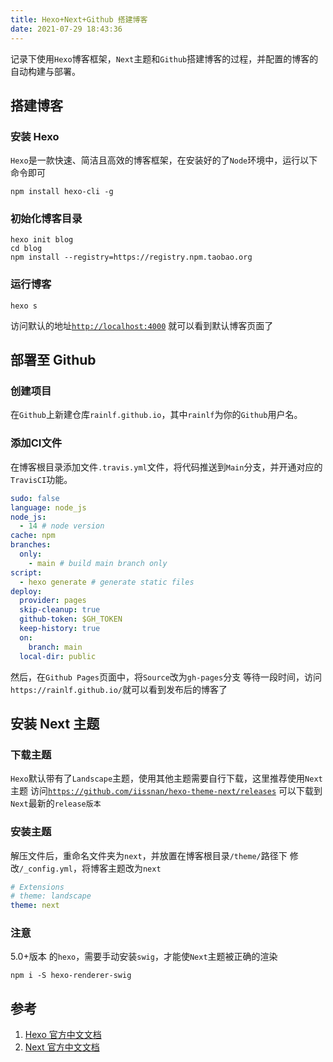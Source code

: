 ```yaml
---
title: Hexo+Next+Github 搭建博客
date: 2021-07-29 18:43:36
---
```




记录下使用`Hexo`博客框架，`Next`主题和`Github`搭建博客的过程，并配置的博客的自动构建与部署。
## 搭建博客

### 安装 Hexo

`Hexo`是一款快速、简洁且高效的博客框架，在安装好的了`Node`环境中，运行以下命令即可
```shell
npm install hexo-cli -g
```

### 初始化博客目录

```shell
hexo init blog
cd blog
npm install --registry=https://registry.npm.taobao.org
```

### 运行博客

```shell
hexo s
```

访问默认的地址[`http://localhost:4000`](http://localhost:4000) 就可以看到默认博客页面了


## 部署至 Github

### 创建项目

在`Github`上新建仓库`rainlf.github.io`，其中`rainlf`为你的`Github`用户名。

### 添加CI文件

在博客根目录添加文件`.travis.yml`文件，将代码推送到`Main`分支，并开通对应的`TravisCI`功能。

```yaml
sudo: false
language: node_js
node_js:
  - 14 # node version
cache: npm
branches:
  only:
    - main # build main branch only
script:
  - hexo generate # generate static files
deploy:
  provider: pages
  skip-cleanup: true
  github-token: $GH_TOKEN
  keep-history: true
  on:
    branch: main
  local-dir: public
```
然后，在`Github Pages`页面中，将`Source`改为`gh-pages`分支
等待一段时间，访问`https://rainlf.github.io/`就可以看到发布后的博客了

## 安装 Next 主题

### 下载主题
`Hexo`默认带有了`Landscape`主题，使用其他主题需要自行下载，这里推荐使用`Next`主题
访问[`https://github.com/iissnan/hexo-theme-next/releases`](https://github.com/iissnan/hexo-theme-next/releases) 可以下载到`Next`最新的`release版本`

### 安装主题
解压文件后，重命名文件夹为`next`，并放置在博客根目录`/theme/`路径下
修改`/_config.yml`，将博客主题改为`next`

```yaml
# Extensions
# theme: landscape
theme: next
```

### 注意

5.0+版本 的`hexo`，需要手动安装`swig`，才能使`Next`主题被正确的渲染

```shell
npm i -S hexo-renderer-swig
```

## 参考

1. [Hexo 官方中文文档](https://hexo.io/zh-cn/docs/)
2. [Next 官方中文文档](http://theme-next.iissnan.com/getting-started.html)


